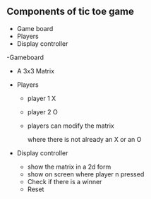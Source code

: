 ## Components of tic toe game
- Game board
- Players
- Display controller

-Gameboard
  - A 3x3 Matrix

- Players 
  - player 1 X
  - player 2 O
  - players can modify the matrix 
  
    where there is not already an X or an O

- Display controller
  - show the matrix in a 2d form
  - show on screen where player n pressed
  - Check if there is a winner
  - Reset
